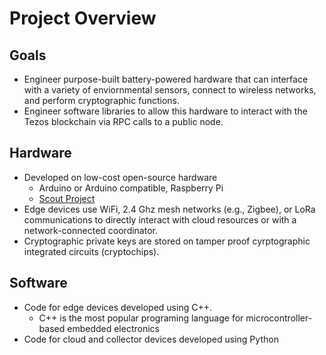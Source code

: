 # Project Overview

## Goals
* Engineer purpose-built battery-powered hardware that can interface with a variety of enviornmental sensors, connect to wireless networks, and perform cryptographic functions.
* Engineer software libraries to allow this hardware to interact with the Tezos blockchain via RPC calls to a public node. 

## Hardware
* Developed on low-cost open-source hardware
  - Arduino or Arduino compatible, Raspberry Pi
  - [Scout Project](hardware/scout.md)
* Edge devices use WiFi, 2.4 Ghz mesh networks (e.g., Zigbee), or LoRa communications to directly interact with cloud resources or with a network-connected coordinator.
* Cryptographic private keys are stored on tamper proof cyrptographic integrated circuits (cryptochips).

## Software
* Code for edge devices developed using C++.
  - C++ is the most popular programing language for microcontroller-based embedded electronics 
* Code for cloud and collector devices developed using Python

